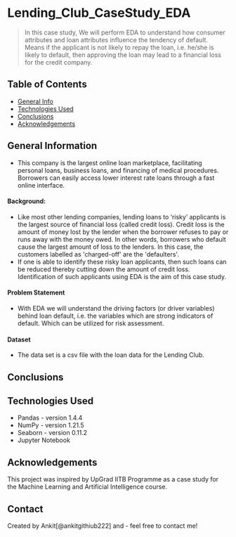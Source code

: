 # Lending_Club_CaseStudy_EDA
> In this case study, We will perform EDA to understand how consumer attributes and loan attributes influence the tendency of default. Means if the applicant is not likely to repay the loan, i.e. he/she is likely to default, then approving the loan may lead to a financial loss for the credit company.

## Table of Contents
* [General Info](#general-information)
* [Technologies Used](#technologies-used)
* [Conclusions](#conclusions)
* [Acknowledgements](#acknowledgements)

## General Information
- This company is the largest online loan marketplace, facilitating personal loans, business loans, and financing of medical procedures. Borrowers can easily access       lower interest rate loans through a fast online interface. 
#### Background:
- Like most other lending companies, lending loans to ‘risky’ applicants is the largest source of financial loss (called credit loss). Credit loss is the amount of money   lost by the lender when the borrower refuses to pay or runs away with the money owed. In other words, borrowers who default cause the largest amount of loss to the       lenders. In this case, the customers labelled as 'charged-off' are the 'defaulters'. 
- If one is able to identify these risky loan applicants, then such loans can be reduced thereby cutting down the amount of credit loss. Identification of such             applicants using EDA is the aim of this case study.
#### Problem Statement
- With EDA we will understand the driving factors (or driver variables) behind loan default, i.e. the variables which are strong indicators of default.  Which can   be     utilized for risk assessment. 
#### Dataset
- The data set is a csv file with the loan data for the Lending Club.

## Conclusions

## Technologies Used
- Pandas - version 1.4.4
- NumPy - version 1.21.5
- Seaborn - version 0.11.2
- Jupyter Notebook
## Acknowledgements
This project was inspired by UpGrad IITB Programme as a case study for the Machine Learning and Artificial Intelligence course.

## Contact
Created by Ankit[@ankitgithiub222] and - feel free to contact me!
